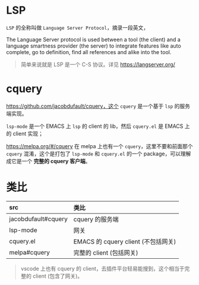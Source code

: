 # LSP

`LSP` 的全称叫做 `Language Server Protocol`，摘录一段英文，

The Language Server protocol is used between a tool (the client) and a language smartness provider (the server) to integrate features like auto complete, go to definition, find all references and alike into the tool.
> 简单来说就是 LSP 是一个 C-S 协议。详见 https://langserver.org/

# cquery

https://github.com/jacobdufault/cquery，这个 `cquery` 是一个基于 `lsp` 的服务端实现。

`lsp-mode` 是一个 EMACS 上 `lsp` 的 client 的 lib，然后 `cquery.el` 是 EMACS 上的 client 实现；

https://melpa.org/#/cquery 在 melpa 上也有一个 `cquery`，这里不要和前面那个 `cquery` 混淆，这个是打包了 `lsp-mode` 和 `cquery.el` 的一个 package，可以理解成它是一个 **完整的 cquery 客户端**。


# 类比
| src | 类比 |
| :-- | :-- |
| jacobdufault#cquery | cquery 的服务端 |
| lsp-mode | 网关 |
| cquery.el | EMACS 的 cquery client (不包括网关) |
| melpa#cquery | 完整的 client (包括网关)  |

> vscode 上也有 cquery 的 client，去插件平台轻易能搜到，这个相当于完整的 client (包含了网关)。
